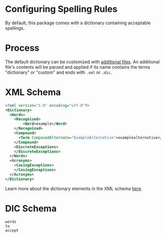 # Configuring Spelling Rules
By default, this package comes with a dictionary containing acceptable spellings.

# Process

The default dictionary can be customized with [additional files](https://github.com/dotnet/roslyn/blob/master/docs/analyzers/Using%20Additional%20Files.md). An additional file's contents will be parsed and applied if its name contains the terms "dictionary" or "custom" and ends with `.xml` or `.dic`.

# XML Schema

```xml
<?xml version="1.0" encoding="utf-8"?>
<Dictionary>
  <Words>
    <Recognized>
        <Word>example</Word>
    </Recognized>
    <Compound>
      <Term CompoundAlternate="ExampleAlternative">examplealternative</Term>
    </Compound>
    <DiscreteExceptions>
    </DiscreteExceptions>
  </Words>
  <Acronyms>
    <CasingExceptions>
    </CasingExceptions>
  </Acronyms>
</Dictionary>
```

Learn more about the dictionary elements in the XML schema
[here](https://docs.microsoft.com/en-us/visualstudio/code-quality/how-to-customize-the-code-analysis-dictionary?view=vs-2019#custom-dictionary-elements).

# DIC Schema

```
words
to
accept
```
